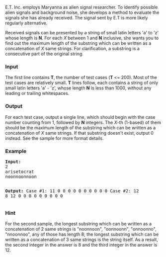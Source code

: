 <p>E.T. Inc. employs Maryanna as alien signal researcher. To identify possible alien signals and background noise, she develops a method to evaluate the signals she has already received. The signal sent by E.T is more likely regularly alternative.</p>
<p>Received signals can be presented by a string of small latin letters 'a' to 'z' whose length is <strong>N</strong>. For each <em>X</em> between 1 and <strong>N</strong> inclusive, she wants you to find out the maximum length of the substring which can be written as a concatenation of <em>X</em> same strings. For clarification, a substring is a consecutive part of the original string.</p>
<h3>Input</h3>
<p>The first line contains <strong>T</strong>, the number of test cases (<strong>T</strong> &lt;= 200). Most of the test cases are relatively small. <strong>T</strong> lines follow, each contains a string of only small latin letters 'a' - 'z', whose length <strong>N</strong> is less than 1000, without any leading or trailing whitespaces.</p>
<h3>Output</h3>
<p>For each test case, output a single line, which should begin with the case number counting from 1, followed by <strong>N</strong> integers. The <em>X</em>-th (1-based) of them should be the maximum length of the substring which can be written as a concatenation of <em>X</em> same strings. If that substring doesn't exist, output 0 instead. See the sample for more format details.</p>
<h3>Example</h3>
<pre><strong>Input:</strong>
2
arisetocrat
noonnoonnoon

<strong>Output:</strong>
Case #1: 11 0 0 0 0 0 0 0 0 0 0
Case #2: 12 8 12 0 0 0 0 0 0 0 0 0
</pre>
<h3>Hint</h3>
<p>For the second sample, the longest substring which can be written as a concatenation of 2 same strings is "noonnoon", "oonnoonn", "onnoonno", "nnoonnoo", any of those has length 8; the longest substring which can be written as a concatenation of 3 same strings is the string itself. As a result, the second integer in the answer is 8 and the third integer in the answer is 12.</p>